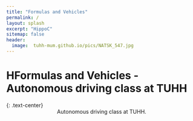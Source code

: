 ```yaml
---
title: "Formulas and Vehicles"
permalink: /
layout: splash
excerpt: "HippoC"
sitemap: false
header:
  image:  tuhh-mum.github.io/pics/NATSK_547.jpg
---
```

<h1>HFormulas and Vehicles - Autonomous driving class at TUHH</h1>
{: .text-center}

<div style="margin-left:10%; margin-right:10%; text-align: center">
Autonomous driving class at TUHH.
</div>


